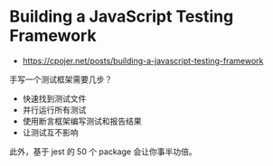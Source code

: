 # Building a JavaScript Testing Framework

- https://cpojer.net/posts/building-a-javascript-testing-framework

手写一个测试框架需要几步？

- 快速找到测试文件
- 并行运行所有测试
- 使用断言框架编写测试和报告结果
- 让测试互不影响

此外，基于 jest 的 50 个 package 会让你事半功倍。
